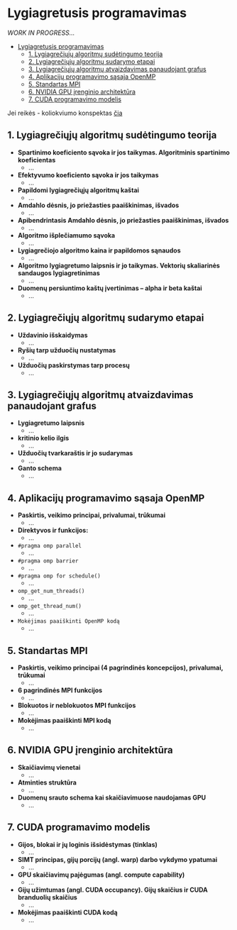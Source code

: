 # Lygiagretusis programavimas

*WORK IN PROGRESS...*

- [Lygiagretusis programavimas](#lygiagretusis-programavimas)
  - [1. Lygiagrečiųjų algoritmų sudėtingumo teorija](#1-lygiagre%C4%8Di%C5%B3j%C5%B3-algoritm%C5%B3-sud%C4%97tingumo-teorija)
  - [2. Lygiagrečiųjų algoritmų sudarymo etapai](#2-lygiagre%C4%8Di%C5%B3j%C5%B3-algoritm%C5%B3-sudarymo-etapai)
  - [3. Lygiagrečiųjų algoritmų atvaizdavimas panaudojant grafus](#3-lygiagre%C4%8Di%C5%B3j%C5%B3-algoritm%C5%B3-atvaizdavimas-panaudojant-grafus)
  - [4. Aplikacijų programavimo sąsaja OpenMP](#4-aplikacij%C5%B3-programavimo-s%C4%85saja-openmp)
  - [5. Standartas MPI](#5-standartas-mpi)
  - [6. NVIDIA GPU įrenginio architektūra](#6-nvidia-gpu-%C4%AFrenginio-architekt%C5%ABra)
  - [7. CUDA programavimo modelis](#7-cuda-programavimo-modelis)

Jei reikės - koliokviumo konspektas [čia](https://edriskus.github.io/6-semestras/Lygiagretusis%20Programavimas/Atsiskaitymai/Kolis%201/konspektas)

## 1. Lygiagrečiųjų algoritmų sudėtingumo teorija

- **Spartinimo koeficiento sąvoka ir jos taikymas. Algoritminis spartinimo koeficientas**
  - ...
- **Efektyvumo koeficiento sąvoka ir jos taikymas**
  - ...
- **Papildomi lygiagrečiųjų algoritmų kaštai**
  - ...
- **Amdahlo dėsnis, jo priežasties paaiškinimas, išvados**
  - ...
- **Apibendrintasis Amdahlo dėsnis, jo priežasties paaiškinimas, išvados**
  - ...
- **Algoritmo išplečiamumo sąvoka**
  - ...
- **Lygiagrečiojo algoritmo kaina ir papildomos sąnaudos**
  - ...
- **Algoritmo lygiagretumo laipsnis ir jo taikymas. Vektorių skaliarinės sandaugos lygiagretinimas**
  - ...
- **Duomenų persiuntimo kaštų įvertinimas – alpha ir beta kaštai**
  - ...

## 2. Lygiagrečiųjų algoritmų sudarymo etapai

- **Uždavinio išskaidymas**
  - ...
- **Ryšių tarp užduočių nustatymas**
  - ...
- **Užduočių paskirstymas tarp procesų**
  - ...

## 3. Lygiagrečiųjų algoritmų atvaizdavimas panaudojant grafus

- **Lygiagretumo laipsnis**
  - ...
- **kritinio kelio ilgis**
  - ...
- **Užduočių tvarkaraštis ir jo sudarymas**
  - ...
- **Ganto schema**
  - ...

## 4. Aplikacijų programavimo sąsaja OpenMP

- **Paskirtis, veikimo principai, privalumai, trūkumai**
  - ...
- **Direktyvos ir funkcijos:**
  - ...
- `#pragma omp parallel`
  - ...
- `#pragma omp barrier`
  - ...
- `#pragma omp for schedule()`
  - ...
- `omp_get_num_threads()`
  - ...
- `omp_get_thread_num()`
  - ...
- `Mokėjimas paaiškinti OpenMP kodą`
  - ...

## 5. Standartas MPI

- **Paskirtis, veikimo principai (4 pagrindinės koncepcijos), privalumai, trūkumai**
  - ...
- **6 pagrindinės MPI funkcijos**
  - ...
- **Blokuotos ir neblokuotos MPI funkcijos**
  - ...
- **Mokėjimas paaiškinti MPI kodą**
  - ...

## 6. NVIDIA GPU įrenginio architektūra

- **Skaičiavimų vienetai**
  - ...
- **Atminties struktūra**
  - ...
- **Duomenų srauto schema kai skaičiavimuose naudojamas GPU**
  - ...

## 7. CUDA programavimo modelis

- **Gijos, blokai ir jų loginis išsidėstymas (tinklas)**
  - ...
- **SIMT principas, gijų porcijų (angl. warp) darbo vykdymo ypatumai**
  - ...
- **GPU skaičiavimų pajėgumas (angl. compute capability)**
  - ...
- **Gijų užimtumas (angl. CUDA occupancy). Gijų skaičius ir CUDA branduolių skaičius**
  - ...
- **Mokėjimas paaiškinti CUDA kodą**
  - ...
